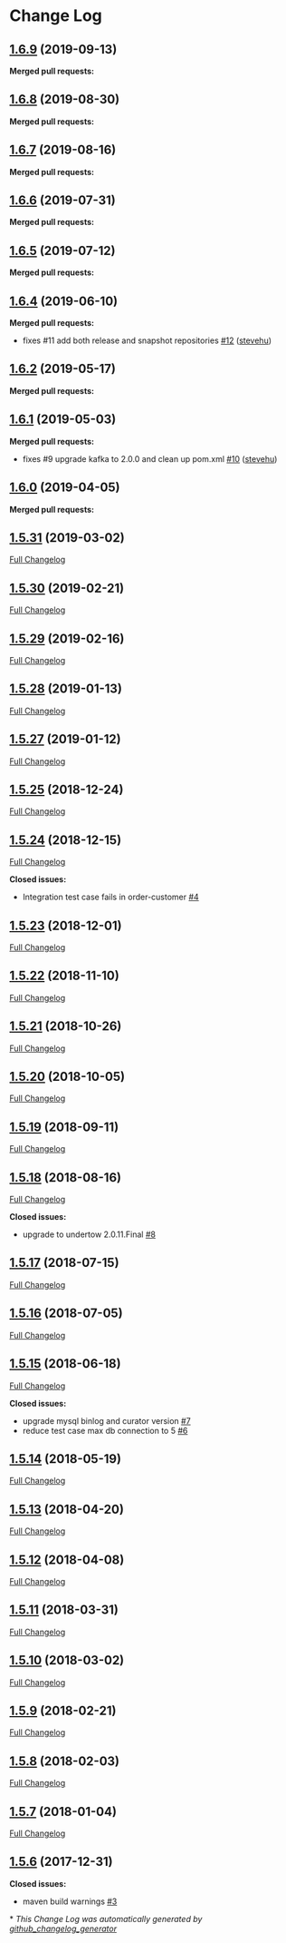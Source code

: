 # Change Log

## [1.6.9](https://github.com/networknt/light-saga-4j/tree/1.6.9) (2019-09-13)


**Merged pull requests:**


## [1.6.8](https://github.com/networknt/light-saga-4j/tree/1.6.8) (2019-08-30)


**Merged pull requests:**




## [1.6.7](https://github.com/networknt/light-saga-4j/tree/1.6.7) (2019-08-16)


**Merged pull requests:**




## [1.6.6](https://github.com/networknt/light-saga-4j/tree/1.6.6) (2019-07-31)


**Merged pull requests:**




## [1.6.5](https://github.com/networknt/light-saga-4j/tree/1.6.5) (2019-07-12)


**Merged pull requests:**


## [1.6.4](https://github.com/networknt/light-saga-4j/tree/1.6.4) (2019-06-10)


**Merged pull requests:**


- fixes \#11 add both release and snapshot repositories [\#12](https://github.com/networknt/light-saga-4j/pull/12) ([stevehu](https://github.com/stevehu))
## [1.6.2](https://github.com/networknt/light-saga-4j/tree/1.6.2) (2019-05-17)


**Merged pull requests:**


## [1.6.1](https://github.com/networknt/light-saga-4j/tree/1.6.1) (2019-05-03)


**Merged pull requests:**


- fixes \#9 upgrade kafka to 2.0.0 and clean up pom.xml [\#10](https://github.com/networknt/light-saga-4j/pull/10) ([stevehu](https://github.com/stevehu))
## [1.6.0](https://github.com/networknt/light-saga-4j/tree/1.6.0) (2019-04-05)


**Merged pull requests:**


## [1.5.31](https://github.com/networknt/light-saga-4j/tree/1.5.31) (2019-03-02)
[Full Changelog](https://github.com/networknt/light-saga-4j/compare/1.5.30...1.5.31)

## [1.5.30](https://github.com/networknt/light-saga-4j/tree/1.5.30) (2019-02-21)
[Full Changelog](https://github.com/networknt/light-saga-4j/compare/1.5.29...1.5.30)

## [1.5.29](https://github.com/networknt/light-saga-4j/tree/1.5.29) (2019-02-16)
[Full Changelog](https://github.com/networknt/light-saga-4j/compare/1.5.28...1.5.29)

## [1.5.28](https://github.com/networknt/light-saga-4j/tree/1.5.28) (2019-01-13)
[Full Changelog](https://github.com/networknt/light-saga-4j/compare/1.5.27...1.5.28)

## [1.5.27](https://github.com/networknt/light-saga-4j/tree/1.5.27) (2019-01-12)
[Full Changelog](https://github.com/networknt/light-saga-4j/compare/1.5.25...1.5.27)

## [1.5.25](https://github.com/networknt/light-saga-4j/tree/1.5.25) (2018-12-24)
[Full Changelog](https://github.com/networknt/light-saga-4j/compare/1.5.24...1.5.25)

## [1.5.24](https://github.com/networknt/light-saga-4j/tree/1.5.24) (2018-12-15)
[Full Changelog](https://github.com/networknt/light-saga-4j/compare/1.5.23...1.5.24)

**Closed issues:**

- Integration test case fails in order-customer [\#4](https://github.com/networknt/light-saga-4j/issues/4)

## [1.5.23](https://github.com/networknt/light-saga-4j/tree/1.5.23) (2018-12-01)
[Full Changelog](https://github.com/networknt/light-saga-4j/compare/1.5.22...1.5.23)

## [1.5.22](https://github.com/networknt/light-saga-4j/tree/1.5.22) (2018-11-10)
[Full Changelog](https://github.com/networknt/light-saga-4j/compare/1.5.21...1.5.22)

## [1.5.21](https://github.com/networknt/light-saga-4j/tree/1.5.21) (2018-10-26)
[Full Changelog](https://github.com/networknt/light-saga-4j/compare/1.5.20...1.5.21)

## [1.5.20](https://github.com/networknt/light-saga-4j/tree/1.5.20) (2018-10-05)
[Full Changelog](https://github.com/networknt/light-saga-4j/compare/1.5.19...1.5.20)

## [1.5.19](https://github.com/networknt/light-saga-4j/tree/1.5.19) (2018-09-11)
[Full Changelog](https://github.com/networknt/light-saga-4j/compare/1.5.18...1.5.19)

## [1.5.18](https://github.com/networknt/light-saga-4j/tree/1.5.18) (2018-08-16)
[Full Changelog](https://github.com/networknt/light-saga-4j/compare/1.5.17...1.5.18)

**Closed issues:**

- upgrade to undertow 2.0.11.Final [\#8](https://github.com/networknt/light-saga-4j/issues/8)

## [1.5.17](https://github.com/networknt/light-saga-4j/tree/1.5.17) (2018-07-15)
[Full Changelog](https://github.com/networknt/light-saga-4j/compare/1.5.16...1.5.17)

## [1.5.16](https://github.com/networknt/light-saga-4j/tree/1.5.16) (2018-07-05)
[Full Changelog](https://github.com/networknt/light-saga-4j/compare/1.5.15...1.5.16)

## [1.5.15](https://github.com/networknt/light-saga-4j/tree/1.5.15) (2018-06-18)
[Full Changelog](https://github.com/networknt/light-saga-4j/compare/1.5.14...1.5.15)

**Closed issues:**

- upgrade mysql binlog and curator version [\#7](https://github.com/networknt/light-saga-4j/issues/7)
- reduce test case max db connection to 5 [\#6](https://github.com/networknt/light-saga-4j/issues/6)

## [1.5.14](https://github.com/networknt/light-saga-4j/tree/1.5.14) (2018-05-19)
[Full Changelog](https://github.com/networknt/light-saga-4j/compare/1.5.13...1.5.14)

## [1.5.13](https://github.com/networknt/light-saga-4j/tree/1.5.13) (2018-04-20)
[Full Changelog](https://github.com/networknt/light-saga-4j/compare/1.5.12...1.5.13)

## [1.5.12](https://github.com/networknt/light-saga-4j/tree/1.5.12) (2018-04-08)
[Full Changelog](https://github.com/networknt/light-saga-4j/compare/1.5.11...1.5.12)

## [1.5.11](https://github.com/networknt/light-saga-4j/tree/1.5.11) (2018-03-31)
[Full Changelog](https://github.com/networknt/light-saga-4j/compare/1.5.10...1.5.11)

## [1.5.10](https://github.com/networknt/light-saga-4j/tree/1.5.10) (2018-03-02)
[Full Changelog](https://github.com/networknt/light-saga-4j/compare/1.5.9...1.5.10)

## [1.5.9](https://github.com/networknt/light-saga-4j/tree/1.5.9) (2018-02-21)
[Full Changelog](https://github.com/networknt/light-saga-4j/compare/1.5.8...1.5.9)

## [1.5.8](https://github.com/networknt/light-saga-4j/tree/1.5.8) (2018-02-03)
[Full Changelog](https://github.com/networknt/light-saga-4j/compare/1.5.7...1.5.8)

## [1.5.7](https://github.com/networknt/light-saga-4j/tree/1.5.7) (2018-01-04)
[Full Changelog](https://github.com/networknt/light-saga-4j/compare/1.5.6...1.5.7)

## [1.5.6](https://github.com/networknt/light-saga-4j/tree/1.5.6) (2017-12-31)
**Closed issues:**

- maven build warnings [\#3](https://github.com/networknt/light-saga-4j/issues/3)



\* *This Change Log was automatically generated by [github_changelog_generator](https://github.com/skywinder/Github-Changelog-Generator)*
